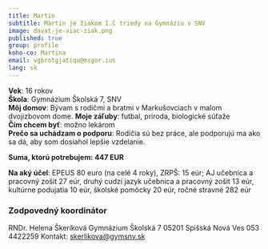```yaml
---
title: Martin
subtitle: Martin je žiakom I.C triedy na Gymnáziu v SNV
image: davat-je-viac-ziak.png
published: true
group: profile
koho-co: Martina
email: vgbrotgjatiqu@msgor.ius
lang: sk
---
```

**Vek**: 16 rokov  
**Škola**: Gymnázium Školská 7, SNV  
**Môj domov**: Bývam s rodičmi a bratmi v Markušovciach v malom dvojizbovom dome. 
**Moje záľuby**: futbal, príroda, biologické súťaže  
**Čím chcem byť**: možno lekárom  
**Prečo sa uchádzam o podporu**: Rodičia sú bez práce, ale podporujú ma ako sa dá, aby som dosiahol lepšie vzdelanie.   


**Suma, ktorú potrebujem: 447 EUR**  

**Na aký účel**: EPEUS 80 euro (na celé 4 roky), ZRPŠ: 15 eúr; AJ učebnica a pracovný zošit 27 eúr, druhý cudzí jazyk učebnica a pracovný zošit 13 eúr, kultúrne podujatia 10 eúr, školské pomôcky 20 eúr, ročné stravné 282 eúr

### Zodpovedný koordinátor

RNDr. Helena Škeríková 
Gymnázium Školská 7
05201 Spišská Nová Ves
053 4422259
Kontakt: skerlikova@gymsnv.sk
